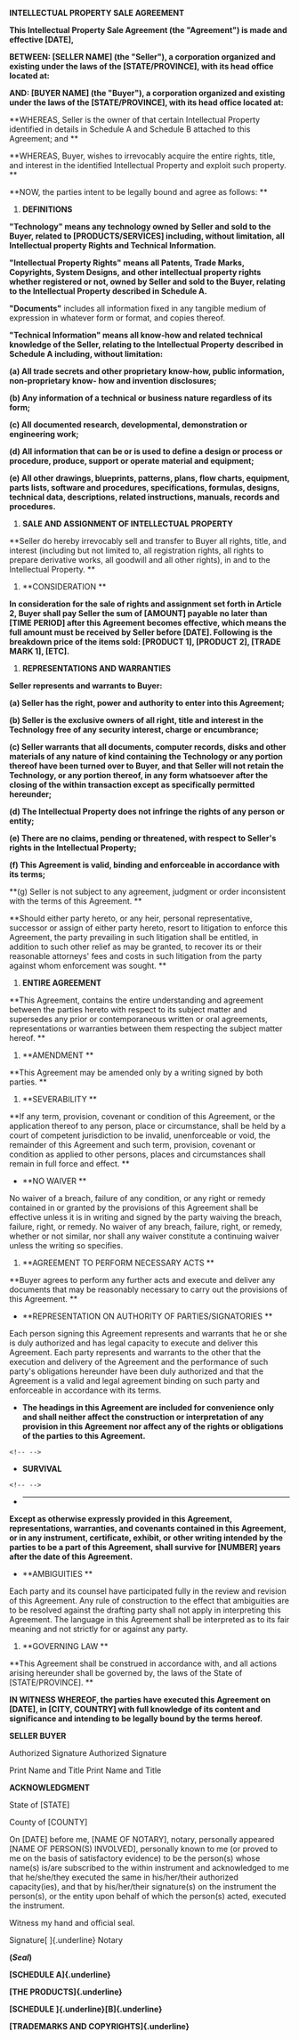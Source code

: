 **INTELLECTUAL PROPERTY SALE AGREEMENT**

**This Intellectual Property Sale Agreement (the \"Agreement\") is made
and effective \[DATE\],**

**BETWEEN: \[SELLER NAME\] (the \"Seller\"), a corporation organized and
existing under the laws of the \[STATE/PROVINCE\], with its head office
located at:**

**AND: \[BUYER NAME\] (the \"Buyer\"), a corporation organized and
existing under the laws of the \[STATE/PROVINCE\], with its head office
located at:**

**WHEREAS, Seller is the owner of that certain Intellectual Property
identified in details in Schedule A and Schedule B attached to this
Agreement; and **

**WHEREAS, Buyer, wishes to irrevocably acquire the entire rights,
title, and interest in the identified Intellectual Property and exploit
such property. **

**NOW, the parties intent to be legally bound and agree as follows: **

1.  **DEFINITIONS**

**"Technology" means any technology owned by Seller and sold to the
Buyer, related to \[PRODUCTS/SERVICES\] including, without limitation,
all Intellectual property Rights and Technical Information.**

**"Intellectual Property Rights" means all Patents, Trade Marks,
Copyrights, System Designs, and other intellectual property rights
whether registered or not, owned by Seller and sold to the Buyer,
relating to the Intellectual Property described in Schedule A.**

**"Documents"** includes all information fixed in any tangible medium of
expression in whatever form or format, and copies thereof.

**"Technical Information" means all know-how and related technical
knowledge of the Seller, relating to the Intellectual Property described
in Schedule A including, without limitation:**

**(a) All trade secrets and other proprietary know-how, public
information, non-proprietary know- how and invention disclosures;**

**(b) Any information of a technical or business nature regardless of
its form;**

**(c) All documented research, developmental, demonstration or
engineering work;**

**(d) All information that can be or is used to define a design or
process or procedure, produce, support or operate material and
equipment;**

**(e) All other drawings, blueprints, patterns, plans, flow charts,
equipment, parts lists, software and procedures, specifications,
formulas, designs, technical data, descriptions, related instructions,
manuals, records and procedures.**

1.  **SALE AND ASSIGNMENT OF INTELLECTUAL PROPERTY**

**Seller do hereby irrevocably sell and transfer to Buyer all rights,
title, and interest (including but not limited to, all registration
rights, all rights to prepare derivative works, all goodwill and all
other rights), in and to the Intellectual Property. **

1.  **CONSIDERATION **

**In consideration for the sale of rights and assignment set forth in
Article 2, Buyer shall pay Seller the sum of \[AMOUNT\] payable no later
than \[TIME PERIOD\] after this Agreement becomes effective, which means
the full amount must be received by Seller before \[DATE\]. Following is
the breakdown price of the items sold: \[PRODUCT 1\], \[PRODUCT 2\],
\[TRADE MARK 1\], \[ETC\].**

1.  **REPRESENTATIONS AND WARRANTIES**

**Seller represents and warrants to Buyer:**

**(a) Seller has the right, power and authority to enter into this
Agreement;**

**(b) Seller is the exclusive owners of all right, title and interest in
the Technology free of any security interest, charge or encumbrance;**

**(c) Seller warrants that all documents, computer records, disks and
other materials of any nature of kind containing the Technology or any
portion thereof have been turned over to Buyer, and that Seller will not
retain the Technology, or any portion thereof, in any form whatsoever
after the closing of the within transaction except as specifically
permitted hereunder;**

**(d) The Intellectual Property does not infringe the rights of any
person or entity;**

**(e) There are no claims, pending or threatened, with respect to
Seller\'s rights in the Intellectual Property;**

**(f) This Agreement is valid, binding and enforceable in accordance
with its terms;**

**(g) Seller is not subject to any agreement, judgment or order
inconsistent with the terms of this Agreement. **

**Should either party hereto, or any heir, personal representative,
successor or assign of either party hereto, resort to litigation to
enforce this Agreement, the party prevailing in such litigation shall be
entitled, in addition to such other relief as may be granted, to recover
its or their reasonable attorneys\' fees and costs in such litigation
from the party against whom enforcement was sought. **

1.  **ENTIRE AGREEMENT**

**This Agreement, contains the entire understanding and agreement
between the parties hereto with respect to its subject matter and
supersedes any prior or contemporaneous written or oral agreements,
representations or warranties between them respecting the subject matter
hereof. **

1.  **AMENDMENT **

**This Agreement may be amended only by a writing signed by both
parties. **

1.  **SEVERABILITY **

**If any term, provision, covenant or condition of this Agreement, or
the application thereof to any person, place or circumstance, shall be
held by a court of competent jurisdiction to be invalid, unenforceable
or void, the remainder of this Agreement and such term, provision,
covenant or condition as applied to other persons, places and
circumstances shall remain in full force and effect. **

-   **NO WAIVER **

No waiver of a breach, failure of any condition, or any right or remedy
contained in or granted by the provisions of this Agreement shall be
effective unless it is in writing and signed by the party waiving the
breach, failure, right, or remedy. No waiver of any breach, failure,
right, or remedy, whether or not similar, nor shall any waiver
constitute a continuing waiver unless the writing so specifies.

1.  **AGREEMENT TO PERFORM NECESSARY ACTS **

**Buyer agrees to perform any further acts and execute and deliver any
documents that may be reasonably necessary to carry out the provisions
of this Agreement. **

-   **REPRESENTATION ON AUTHORITY OF PARTIES/SIGNATORIES **

Each person signing this Agreement represents and warrants that he or
she is duly authorized and has legal capacity to execute and deliver
this Agreement. Each party represents and warrants to the other that the
execution and delivery of the Agreement and the performance of such
party's obligations hereunder have been duly authorized and that the
Agreement is a valid and legal agreement binding on such party and
enforceable in accordance with its terms.

-   **The headings in this Agreement are included for convenience only
    and shall neither affect the construction or interpretation of any
    provision in this Agreement nor affect any of the rights or
    obligations of the parties to this Agreement.**

```{=html}
<!-- -->
```
-   **SURVIVAL**

```{=html}
<!-- -->
```
-   ** **

**Except as otherwise expressly provided in this Agreement,
representations, warranties, and covenants contained in this Agreement,
or in any instrument, certificate, exhibit, or other writing intended by
the parties to be a part of this Agreement, shall survive for \[NUMBER\]
years after the date of this Agreement.**

-   **AMBIGUITIES **

Each party and its counsel have participated fully in the review and
revision of this Agreement. Any rule of construction to the effect that
ambiguities are to be resolved against the drafting party shall not
apply in interpreting this Agreement. The language in this Agreement
shall be interpreted as to its fair meaning and not strictly for or
against any party.

1.  **GOVERNING LAW **

**This Agreement shall be construed in accordance with, and all actions
arising hereunder shall be governed by, the laws of the State of
\[STATE/PROVINCE\]. **

**IN WITNESS WHEREOF, the parties have executed this Agreement on
\[DATE\], in \[CITY, COUNTRY\] with full knowledge of its content and
significance and intending to be legally bound by the terms hereof.**

**SELLER BUYER**

Authorized Signature Authorized Signature

Print Name and Title Print Name and Title

**ACKNOWLEDGMENT**

State of \[STATE\]

County of \[COUNTY\]

On \[DATE\] before me, \[NAME OF NOTARY\], notary, personally appeared
\[NAME OF PERSON(S) INVOLVED\], personally known to me (or proved to me
on the basis of satisfactory evidence) to be the person(s) whose name(s)
is/are subscribed to the within instrument and acknowledged to me that
he/she/they executed the same in his/her/their authorized capacity(ies),
and that by his/her/their signature(s) on the instrument the person(s),
or the entity upon behalf of which the person(s) acted, executed the
instrument.

Witness my hand and official seal.

Signature[ ]{.underline} Notary

**(*Seal*)**

**[SCHEDULE A]{.underline}**

**[THE PRODUCTS]{.underline}**

**[SCHEDULE ]{.underline}[B]{.underline}**

**[TRADEMARKS AND COPYRIGHTS]{.underline}**
